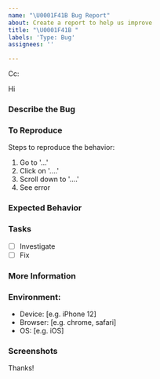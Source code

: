 ```yaml
---
name: "\U0001F41B Bug Report"
about: Create a report to help us improve
title: "\U0001F41B "
labels: 'Type: Bug'
assignees: ''

---
```

<!-- These comments automatically delete -->
<!-- **Tip:** Delete parts that are not relevant -->
<!-- Next to Cc:, @ mention users who should be in the loop -->
Cc:
<!-- add intended user next to **Hi** -->
Hi 

### Describe the Bug
<!-- A clear and concise description of what the bug is. -->

### To Reproduce
Steps to reproduce the behavior:
1. Go to '...'
2. Click on '....'
3. Scroll down to '....'
4. See error

### Expected Behavior
<!-- A clear and concise description of what you expected to happen. -->

### Tasks
- [ ] Investigate
- [ ] Fix

### More Information
<!-- Add any other context about the problem here. -->

### Environment:
 - Device: [e.g. iPhone 12]
 - Browser: [e.g. chrome, safari]
 - OS: [e.g. iOS]

### Screenshots
<!-- If applicable, add screenshots to help explain your problem. -->


Thanks!
